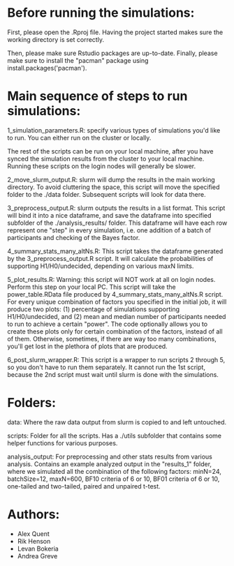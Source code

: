 
# Before running the simulations:

First, please open the .Rproj file. Having the project started makes sure the working directory is set correctly.

Then, please make sure Rstudio packages are up-to-date. 
Finally, please make sure to install the "pacman" package using install.packages('pacman').


# Main sequence of steps to run simulations:
1_simulation_parameters.R: specify various types of simulations you'd like to run. You can either run on the cluster or locally.

The rest of the scripts can be run on your local machine, after you have synced the simulation results from the cluster to your local machine. Running these scripts on the login nodes will generally be slower. 

2_move_slurm_output.R: slurm will dump the results in the main working directory. To avoid cluttering the space, this script will move the specified folder to the ./data folder. Subsequent scripts will look for data there. 

3_preprocess_output.R: slurm outputs the results in a list format. This script will bind it into a nice dataframe, and save the dataframe into specified subfolder of the ./analysis_results/ folder. This dataframe will have each row represent one "step" in every simulation, i.e. one addition of a batch of participants and checking of the Bayes factor.

4_summary_stats_many_altNs.R: This script takes the dataframe generated by the 3_preprocess_output.R script. It will calculate the probabilities of supporting H1/H0/undecided, depending on various maxN limits.

5_plot_results.R: Warning: this script will NOT work at all on login nodes. Perform this step on your local PC. This script will take the power_table.RData file produced by 4_summary_stats_many_altNs.R script. For every unique combination of factors you specified in the initial job, it will produce two plots: (1) percentage of simulations supporting H1/H0/undecided, and (2) mean and median number of participants needed to run to achieve a certain "power".
The code optionally allows you to create these plots only for certain combination of the factors, instead of all of them. Otherwise, sometimes, if there are way too many combinations, you'll get lost in the plethora of plots that are produced.

6_post_slurm_wrapper.R: This script is a wrapper to run scripts 2 through 5, so you don't have to run them separately. It cannot run the 1st script, because the 2nd script must wait until slurm is done with the simulations.


# Folders:

data:
Where the raw data output from slurm is copied to and left untouched.

scripts:
Folder for all the scripts. Has a ./utils subfolder that contains some helper functions for various purposes.

analysis_output:
For preprocessing and other stats results from various analysis. Contains an example analyzed output in the "results_1" folder, where we simulated all the combination of the following factors: minN=24, batchSize=12, maxN=600, BF10 criteria of 6 or 10, BF01 criteria of 6 or 10, one-tailed and two-tailed, paired and unpaired t-test.


# Authors:

- Alex Quent
- Rik Henson
- Levan Bokeria
- Andrea Greve

